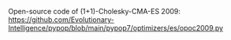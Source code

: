 Open-source code of (1+1)-Cholesky-CMA-ES 2009: https://github.com/Evolutionary-Intelligence/pypop/blob/main/pypop7/optimizers/es/opoc2009.py
